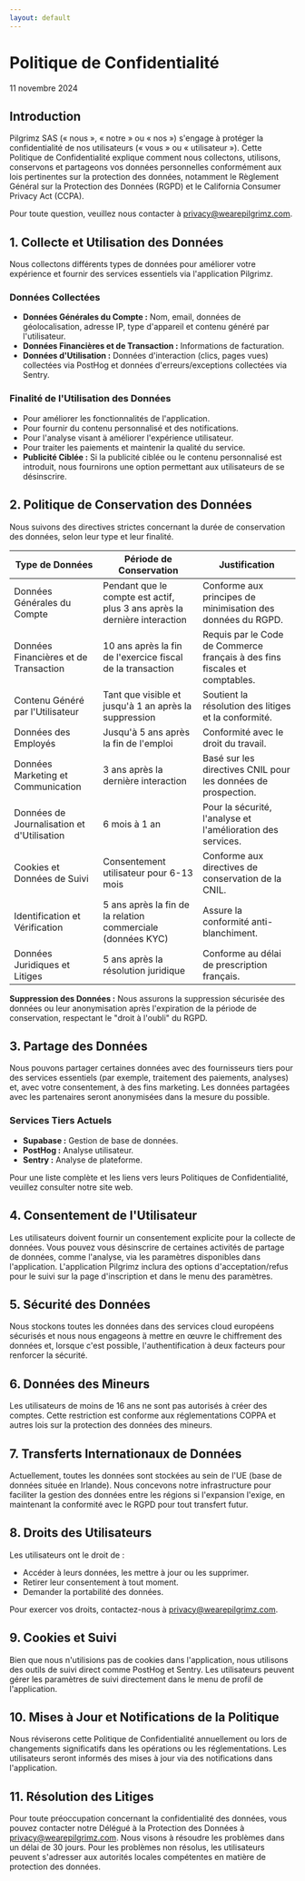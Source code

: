 ```yaml
---
layout: default
---
```


# Politique de Confidentialité

11 novembre 2024

## Introduction

Pilgrimz SAS (« nous », « notre » ou « nos ») s'engage à protéger la confidentialité de nos utilisateurs (« vous » ou « utilisateur »). Cette Politique de Confidentialité explique comment nous collectons, utilisons, conservons et partageons vos données personnelles conformément aux lois pertinentes sur la protection des données, notamment le Règlement Général sur la Protection des Données (RGPD) et le California Consumer Privacy Act (CCPA).

Pour toute question, veuillez nous contacter à <privacy@wearepilgrimz.com>.

## 1. Collecte et Utilisation des Données

Nous collectons différents types de données pour améliorer votre expérience et fournir des services essentiels via l'application Pilgrimz.

### Données Collectées

- **Données Générales du Compte :** Nom, email, données de géolocalisation, adresse IP, type d'appareil et contenu généré par l'utilisateur.
- **Données Financières et de Transaction :** Informations de facturation.
- **Données d'Utilisation :** Données d'interaction (clics, pages vues) collectées via PostHog et données d'erreurs/exceptions collectées via Sentry.

### Finalité de l'Utilisation des Données

- Pour améliorer les fonctionnalités de l'application.
- Pour fournir du contenu personnalisé et des notifications.
- Pour l'analyse visant à améliorer l'expérience utilisateur.
- Pour traiter les paiements et maintenir la qualité du service.
- **Publicité Ciblée :** Si la publicité ciblée ou le contenu personnalisé est introduit, nous fournirons une option permettant aux utilisateurs de se désinscrire.

## 2. Politique de Conservation des Données

Nous suivons des directives strictes concernant la durée de conservation des données, selon leur type et leur finalité.

| **Type de Données**            | **Période de Conservation**                      | **Justification**                                               |
|--------------------------------|--------------------------------------------------|----------------------------------------------------------------|
| Données Générales du Compte    | Pendant que le compte est actif, plus 3 ans après la dernière interaction | Conforme aux principes de minimisation des données du RGPD. |
| Données Financières et de Transaction | 10 ans après la fin de l'exercice fiscal de la transaction | Requis par le Code de Commerce français à des fins fiscales et comptables. |
| Contenu Généré par l'Utilisateur | Tant que visible et jusqu'à 1 an après la suppression | Soutient la résolution des litiges et la conformité. |
| Données des Employés           | Jusqu'à 5 ans après la fin de l'emploi          | Conformité avec le droit du travail. |
| Données Marketing et Communication | 3 ans après la dernière interaction          | Basé sur les directives CNIL pour les données de prospection. |
| Données de Journalisation et d'Utilisation | 6 mois à 1 an                       | Pour la sécurité, l'analyse et l'amélioration des services. |
| Cookies et Données de Suivi    | Consentement utilisateur pour 6-13 mois         | Conforme aux directives de conservation de la CNIL. |
| Identification et Vérification | 5 ans après la fin de la relation commerciale (données KYC) | Assure la conformité anti-blanchiment. |
| Données Juridiques et Litiges  | 5 ans après la résolution juridique             | Conforme au délai de prescription français. |

**Suppression des Données :** Nous assurons la suppression sécurisée des données ou leur anonymisation après l'expiration de la période de conservation, respectant le "droit à l'oubli" du RGPD.

## 3. Partage des Données

Nous pouvons partager certaines données avec des fournisseurs tiers pour des services essentiels (par exemple, traitement des paiements, analyses) et, avec votre consentement, à des fins marketing. Les données partagées avec les partenaires seront anonymisées dans la mesure du possible.

### Services Tiers Actuels

- **Supabase :** Gestion de base de données.
- **PostHog :** Analyse utilisateur.
- **Sentry :** Analyse de plateforme.

Pour une liste complète et les liens vers leurs Politiques de Confidentialité, veuillez consulter notre site web.

## 4. Consentement de l'Utilisateur

Les utilisateurs doivent fournir un consentement explicite pour la collecte de données. Vous pouvez vous désinscrire de certaines activités de partage de données, comme l'analyse, via les paramètres disponibles dans l'application. L'application Pilgrimz inclura des options d'acceptation/refus pour le suivi sur la page d'inscription et dans le menu des paramètres.

## 5. Sécurité des Données

Nous stockons toutes les données dans des services cloud européens sécurisés et nous nous engageons à mettre en œuvre le chiffrement des données et, lorsque c'est possible, l'authentification à deux facteurs pour renforcer la sécurité.

## 6. Données des Mineurs

Les utilisateurs de moins de 16 ans ne sont pas autorisés à créer des comptes. Cette restriction est conforme aux réglementations COPPA et autres lois sur la protection des données des mineurs.

## 7. Transferts Internationaux de Données

Actuellement, toutes les données sont stockées au sein de l'UE (base de données située en Irlande). Nous concevons notre infrastructure pour faciliter la gestion des données entre les régions si l'expansion l'exige, en maintenant la conformité avec le RGPD pour tout transfert futur.

## 8. Droits des Utilisateurs

Les utilisateurs ont le droit de :

- Accéder à leurs données, les mettre à jour ou les supprimer.
- Retirer leur consentement à tout moment.
- Demander la portabilité des données.

Pour exercer vos droits, contactez-nous à <privacy@wearepilgrimz.com>.

## 9. Cookies et Suivi

Bien que nous n'utilisions pas de cookies dans l'application, nous utilisons des outils de suivi direct comme PostHog et Sentry. Les utilisateurs peuvent gérer les paramètres de suivi directement dans le menu de profil de l'application.

## 10. Mises à Jour et Notifications de la Politique

Nous réviserons cette Politique de Confidentialité annuellement ou lors de changements significatifs dans les opérations ou les réglementations. Les utilisateurs seront informés des mises à jour via des notifications dans l'application.

## 11. Résolution des Litiges

Pour toute préoccupation concernant la confidentialité des données, vous pouvez contacter notre Délégué à la Protection des Données à <privacy@wearepilgrimz.com>. Nous visons à résoudre les problèmes dans un délai de 30 jours. Pour les problèmes non résolus, les utilisateurs peuvent s'adresser aux autorités locales compétentes en matière de protection des données.
